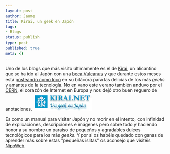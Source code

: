 ```yaml
---
layout: post
author: Jaume
title: Kirai, un geek en Japón
tags:
- Blogs
status: publish
type: post
published: true
meta: {}
---
```

Uno de los blogs que más visito últimamente es el de <a href="http://kirai.bitacoras.com">Kirai</a>, un alicantino que se ha ido al Japón con una <a href="http://www.eujapan.com/europe/vulcanus_japan.html">beca Vulcanus</a> y que durante estos meses está <a href="http://kirai.bitacoras.com/index.php?p=256">posteando como loco</a> en su bitácora para las delicias de los más <em>geeks</em> y amantes de la tecnología. No en vano este verano también anduvo por el <a href="http://kirai.bitacoras.com/index.php?p=150">CERN</a>, el corazón de Internet en Europa y nos dejó otro buen reguero de anotaciones.
<a href="http://kirai.bitacoras.com"><img src="../images_posts/kirai.jpg" alt="Kirai" class="center"/></a>

Es como un manual para visitar Japón y no morir en el intento, con infinidad de explicaciones, descripciones e imágenes pero sobre todo y haciendo honor a su nombre un paraíso de pequeños y agradables dulces tecnológicos para los más <em>geeks</em>. Y por si os habéis quedado con ganas de aprender más sobre estas "pequeñas islitas" os aconsejo que visitéis <a href="http://www.nipoweb.com/">NipoWeb</a>.

